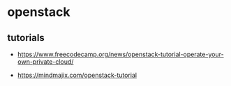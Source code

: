 # openstack

## tutorials

- <https://www.freecodecamp.org/news/openstack-tutorial-operate-your-own-private-cloud/>

- <https://mindmajix.com/openstack-tutorial>
